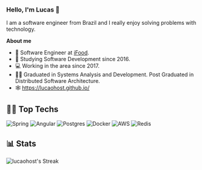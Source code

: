 ### Hello, I'm Lucas 👋
I am a software engineer from Brazil and I really enjoy solving problems with technology.

**About me**

- 💼 Software Engineer at [iFood](https://www.linkedin.com/company/ifood-/).
- 📓 Studying Software Development since 2016.
- 💻 Working in the area since 2017.
- 👨‍🎓 Graduated in Systems Analysis and Development. Post Graduated in Distributed Software Architecture.
- 🕸️ https://lucaohost.github.io/

## 👨‍💻 Top Techs
![Spring](https://img.shields.io/badge/spring-%236DB33F.svg?style=for-the-badge&logo=spring&logoColor=white)
![Angular](https://img.shields.io/badge/angular-%23DD0031.svg?style=for-the-badge&logo=angular&logoColor=white)
![Postgres](https://img.shields.io/badge/postgres-%23316192.svg?style=for-the-badge&logo=postgresql&logoColor=white)
![Docker](https://img.shields.io/badge/docker-%230db7ed.svg?style=for-the-badge&logo=docker&logoColor=white)
![AWS](https://img.shields.io/badge/AWS-%23FF9900.svg?style=for-the-badge&logo=amazon-aws&logoColor=white)
![Redis](https://img.shields.io/badge/redis-%23DD0031.svg?style=for-the-badge&logo=redis&logoColor=white)

## 📊 Stats
![lucaohost's Streak](https://github-readme-streak-stats.herokuapp.com/?user=lucaohost&theme=dark&hide_border=true&hide_title=true&card_width=500) 
